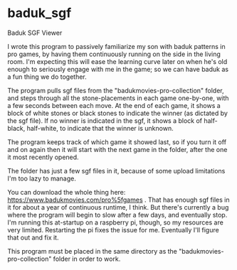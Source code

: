 # baduk_sgf
Baduk SGF Viewer

I wrote this program to passively familiarize my son with baduk patterns in pro games, by having them continuously running on the side in the living room. I'm expecting this will ease the learning curve later on when he's old enough to seriously engage with me in the game; so we can have baduk as a fun thing we do together.

The program pulls sgf files from the "badukmovies-pro-collection" folder, and steps through all the stone-placements in each game one-by-one, with a few seconds between each move. At the end of each game, it shows a block of white stones or black stones to indicate the winner (as dictated by the sgf file). If no winner is indicated in the sgf, it shows a block of half-black, half-white, to indicate that the winner is unknown.

The program keeps track of which game it showed last, so if you turn it off and on again then it will start with the next game in the folder, after the one it most recently opened.

The folder has just a few sgf files in it, because of some upload limitations I'm too lazy to manage.

You can download the whole thing here: https://www.badukmovies.com/pro%5fgames . That has enough sgf files in it for about a year of continuous runtime, I think. But there's currently a bug where the program will begin to slow after a few days, and eventually stop. I'm running this at-startup on a raspberry pi, though, so my resources are very limited. Restarting the pi fixes the issue for me. Eventually I'll figure that out and fix it.

This program must be placed in the same directory as the "badukmovies-pro-collection" folder in order to work.

